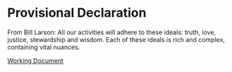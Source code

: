 # Provisional Declaration
From Bill Larson: All our activities will adhere to these ideals: truth, love, justice, stewardship and wisdom. Each of these ideals is rich and complex, containing vital nuances.

[Working Document](https://docs.google.com/document/d/1iKkPCb4cfmxeIgkujPIq2IJ1maPhd6opKxXnk5Mr9M8/edit#heading=h.hmplih8adgik)
